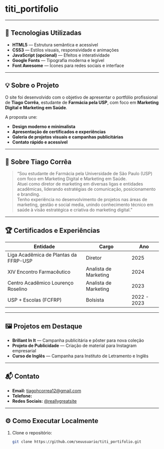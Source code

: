 # titi_portifolio


---

## 🧩 Tecnologias Utilizadas

- **HTML5** — Estrutura semântica e acessível  
- **CSS3** — Estilos visuais, responsividade e animações  
- **JavaScript (opcional)** — Efeitos e interatividade  
- **Google Fonts** — Tipografia moderna e legível  
- **Font Awesome** — Ícones para redes sociais e interface  

---

## 💡 Sobre o Projeto

O site foi desenvolvido com o objetivo de apresentar o portfólio profissional de **Tiago Corrêa**, estudante de **Farmácia pela USP**, com foco em **Marketing Digital e Marketing em Saúde**.

A proposta une:
- **Design moderno e minimalista**
- **Apresentação de certificados e experiências**
- **Galeria de projetos visuais e campanhas publicitárias**
- **Contato rápido e acessível**

---

## 👤 Sobre Tiago Corrêa

> “Sou estudante de Farmácia pela Universidade de São Paulo (USP) com foco em Marketing Digital e Marketing em Saúde.  
> Atuei como diretor de marketing em diversas ligas e entidades acadêmicas, liderando estratégias de comunicação, posicionamento e branding.  
> Tenho experiência no desenvolvimento de projetos nas áreas de marketing, gestão e social media, unindo conhecimento técnico em saúde à visão estratégica e criativa do marketing digital.”

---

## 🏆 Certificados e Experiências

| Entidade | Cargo | Ano |
|-----------|--------|------|
| Liga Acadêmica de Plantas da FFRP-USP | Diretor | 2025 |
| XIV Encontro Farmacêutico | Analista de Marketing | 2024 |
| Centro Acadêmico Lourenço Roselino | Analista de Marketing | 2023 |
| USP + Escolas (FCFRP) | Bolsista | 2022 - 2023 |

---

## 🖼️ Projetos em Destaque

- **Brillant In It** — Campanha publicitária e pôster para nova coleção  
- **Projeto de Publicidade** — Criação de material para Instagram empresarial  
- **Curso de Inglês** — Campanha para Instituto de Letramento e Inglês  

---

## 📬 Contato

- **Email:** [tiagohcorrea12@gmail.com](mailto:tiagohcorrea12@gmail.com)  
- **Telefone:** 
- **Redes Sociais:** [@reallygreatsite](https://instagram.com/reallygreatsite)

---

## ⚙️ Como Executar Localmente

1. Clone o repositório:
   ```bash
   git clone https://github.com/seuusuario/titi_portifolio.git

